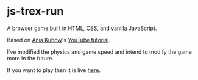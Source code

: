 # js-trex-run

A browser game built in HTML, CSS, and vanilla JavaScript.  

Based on [Ania Kubow](https://github.com/kubowania/)'s [YouTube tutorial](https://www.youtube.com/watch?v=OnkimGiEkb4).  

I've modified the physics and game speed and intend to modify the game more in the future.  

If you want to play then it is live [here](https://brendangasparin.github.io/js-dinosaur-game/).